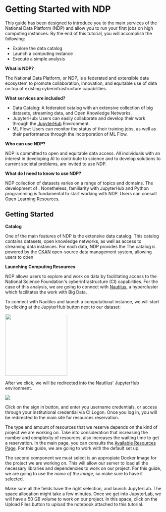 # Getting Started with NDP

This guide has been designed to introduce you to the main services of the National Data Platform (NDP) and allow you to run your first jobs on high computing instances. By the end of this tutorial, you will accomplish the following:

- Explore the data catalog
- Launch a computing instance
- Execute a simple analysis

**What is NDP?**

The National Data Platform, or NDP, is a federated and extensible data ecosystem to promote collaboration, innovation, and equitable use of data on top of existing cyberinfrastructure capabilities.

**What services are included?**

- Data Catalog: A federated catalog with an extensive collection of big datasets, streaming data, and Open Knowledge Networks.
- JupyterHub: Users can easily collaborate and develop their work through the [JupyterHub](https://jupyter.org/hub) Environment.
- ML Flow: Users can monitor the status of their training jobs, as well as their performance through the incorporation of ML Flow.

**Who can use NDP?**

NDP is committed to open and equitable data access. All individuals with an interest in developing AI to contribute to science and to develop solutions to current societal problems, are invited to use NDP.

**What do I need to know to use NDP?**

NDP collection of datasets varies on a range of topics and domains. The development of . Nonetheless, familiarity with JupyterHub and Python programming is fundamental to start working with NDP. Users can consult Open Learning Resources.

## Getting Started

**Catalog**

One of the main features of NDP is the extensive data catalog. This catalog contains datasets, open knowledge networks, as well as access to streaming data instances. For each data, NDP provides the
The catalog is powered by the [CKAN](https://ckan.org/) open-source data management system, allowing users to open

**Launching Computing Resources**

NDP allows users to explore and work on data by facilitating access to the National Science Foundation's cyberinfrastructure (CI) capabilities. For the case of this analysis, we are going to connect with [Nautilus](https://nationalresearchplatform.org/nautilus/), a hypercluster which facilitates the work with Big Data.

To connect with Nautilus and launch a computational instance, we will start by clicking at the JupyterHub button next to our dataset:

<img src="https://github.com/pramonettivega/images/blob/main/Screenshot%202024-01-09%20204427.png?raw=true" width="200">

After we click, we will be redirected into the Nautilus' JupyterHub environment.

<img src="https://github.com/pramonettivega/images/blob/main/Screenshot%202024-01-09%20211402.png?raw=true">

Click on the sign in button, and enter you username credentials, or access through your institutional credential via CI Logon. Once you log in, you will be redirected to the main site for resources reservation.

The type and amount of resources that we reserve depends on the kind of project we are working on. Take into consideration that increasing the number and complexity of resources, also increases the waiting time to get a reservation. In the main page, you can consults the [Available Resources Page](https://portal.nrp-nautilus.io/resources). For this guide, we are going to work with the default set up. 

The second component we must select is an appropiate Docker Image for the project we are working on. This will allow our server to load all the necessary libraries and dependencies to work on our project. For this guide, we are going to use the *name of the image*, so make sure to have it selected. 

Make sure all the fields have the right selection, and launch JupyterLab. The space allocation might take a few minutes. Once we get into JupyterLab, we will have a 50 GB volume to work on our project. In this space, click on the Upload Files button to upload the notebook attached to this tutorial.
